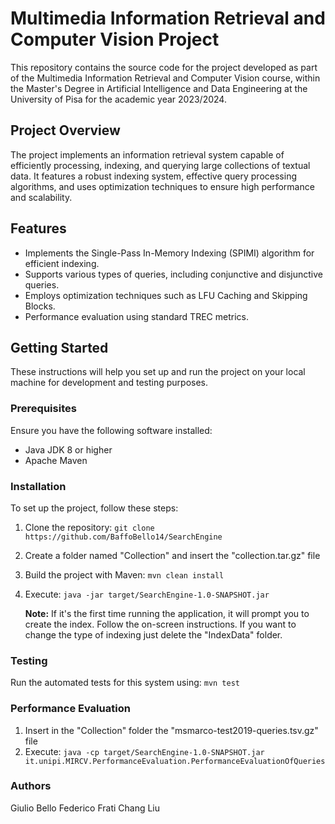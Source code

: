 # Multimedia Information Retrieval and Computer Vision Project

This repository contains the source code for the project developed as part of the Multimedia Information Retrieval and Computer Vision course, within the Master's Degree in Artificial Intelligence and Data Engineering at the University of Pisa for the academic year 2023/2024.

## Project Overview

The project implements an information retrieval system capable of efficiently processing, indexing, and querying large collections of textual data. It features a robust indexing system, effective query processing algorithms, and uses optimization techniques to ensure high performance and scalability.

## Features

- Implements the Single-Pass In-Memory Indexing (SPIMI) algorithm for efficient indexing.
- Supports various types of queries, including conjunctive and disjunctive queries.
- Employs optimization techniques such as LFU Caching and Skipping Blocks.
- Performance evaluation using standard TREC metrics.

## Getting Started

These instructions will help you set up and run the project on your local machine for development and testing purposes.

### Prerequisites

Ensure you have the following software installed:

- Java JDK 8 or higher
- Apache Maven

### Installation

To set up the project, follow these steps:

1. Clone the repository: `git clone https://github.com/BaffoBello14/SearchEngine`
2. Create a folder named "Collection" and insert the "collection.tar.gz" file
3. Build the project with Maven: `mvn clean install`
4. Execute: `java -jar target/SearchEngine-1.0-SNAPSHOT.jar`

   **Note:**
   If it's the first time running the application, it will prompt you to create the index. Follow the on-screen instructions.
   If you want to change the type of indexing just delete the "IndexData" folder.

### Testing

Run the automated tests for this system using: `mvn test`

### Performance Evaluation

1. Insert in the "Collection" folder the "msmarco-test2019-queries.tsv.gz" file
2. Execute: `java -cp target/SearchEngine-1.0-SNAPSHOT.jar it.unipi.MIRCV.PerformanceEvaluation.PerformanceEvaluationOfQueries`

### Authors

Giulio Bello
Federico Frati
Chang Liu
